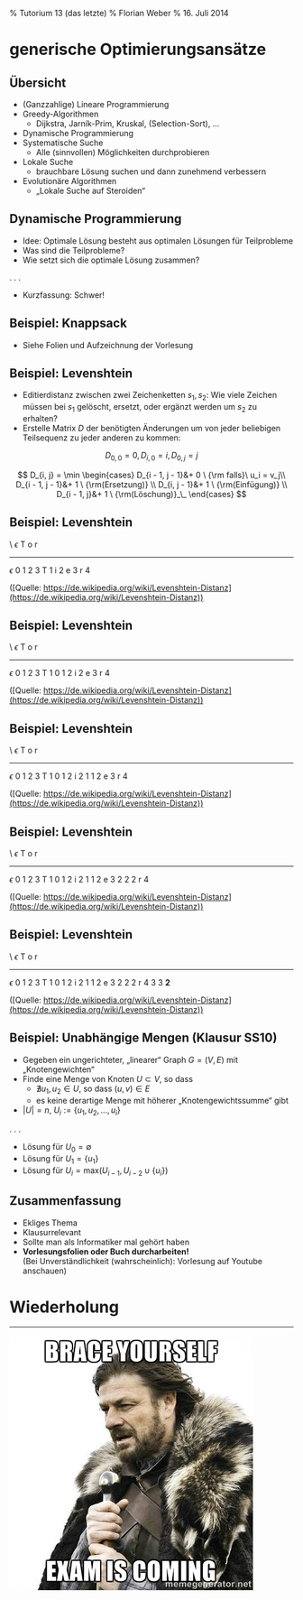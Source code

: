 % Tutorium 13 (das letzte)
% Florian Weber
% 16. Juli 2014

generische Optimierungsansätze
==============================

Übersicht
---------

* (Ganzzahlige) Lineare Programmierung
* Greedy-Algorithmen
	* Dijkstra, Jarník-Prim, Kruskal, (Selection-Sort), …
* Dynamische Programmierung
* Systematische Suche
	* Alle (sinnvollen) Möglichkeiten durchprobieren
* Lokale Suche
	* brauchbare Lösung suchen und dann zunehmend verbessern
* Evolutionäre Algorithmen
	* „Lokale Suche auf Steroiden“

Dynamische Programmierung
-------------------------

* Idee: Optimale Lösung besteht aus optimalen Lösungen für Teilprobleme
* Was sind die Teilprobleme?
* Wie setzt sich die optimale Lösung zusammen?

. . .

* Kurzfassung: Schwer!

Beispiel: Knappsack
-------------------

* Siehe Folien und Aufzeichnung der Vorlesung

Beispiel: Levenshtein
---------------------

* Editierdistanz zwischen zwei Zeichenketten $s_1, s_2$: Wie viele Zeichen müssen bei $s_1$ gelöscht,
  ersetzt, oder ergänzt werden um $s_2$ zu erhalten?
* Erstelle Matrix $D$ der benötigten Änderungen um von jeder beliebigen Teilsequenz zu jeder anderen zu kommen:

$$D_{0, 0} = 0, D_{i, 0} = i, D_{0, j} = j$$

$$
D_{i, j} = \min \begin{cases}
D_{i - 1, j - 1}&+ 0 \ {\rm falls}\ u_i = v_j\\
D_{i - 1, j - 1}&+ 1 \ {\rm(Ersetzung)} \\
D_{i, j - 1}&+ 1 \ {\rm(Einfügung)} \\
D_{i - 1, j}&+ 1 \ {\rm(Löschung)}_\_
\end{cases}
$$



Beispiel: Levenshtein
---------------------

 \\        $\epsilon$  T o r
---------- ----------  - - -
$\epsilon$ 0           1 2 3
T          1
i          2
e          3
r          4

([Quelle: https://de.wikipedia.org/wiki/Levenshtein-Distanz](https://de.wikipedia.org/wiki/Levenshtein-Distanz))

Beispiel: Levenshtein
---------------------

 \\        $\epsilon$  T o r
---------- ----------  - - -
$\epsilon$ 0           1 2 3
T          1           0 1 2
i          2
e          3
r          4

([Quelle: https://de.wikipedia.org/wiki/Levenshtein-Distanz](https://de.wikipedia.org/wiki/Levenshtein-Distanz))

Beispiel: Levenshtein
---------------------

 \\        $\epsilon$  T o r
---------- ----------  - - -
$\epsilon$ 0           1 2 3
T          1           0 1 2
i          2           1 1 2
e          3
r          4

([Quelle: https://de.wikipedia.org/wiki/Levenshtein-Distanz](https://de.wikipedia.org/wiki/Levenshtein-Distanz))

Beispiel: Levenshtein
---------------------

 \\        $\epsilon$  T o r
---------- ----------  - - -
$\epsilon$ 0           1 2 3
T          1           0 1 2
i          2           1 1 2
e          3           2 2 2
r          4

([Quelle: https://de.wikipedia.org/wiki/Levenshtein-Distanz](https://de.wikipedia.org/wiki/Levenshtein-Distanz))


Beispiel: Levenshtein
---------------------

 \\        $\epsilon$  T o r
---------- ----------  - - -
$\epsilon$ 0           1 2 3
T          1           0 1 2
i          2           1 1 2
e          3           2 2 2
r          4           3 3 **2**

([Quelle: https://de.wikipedia.org/wiki/Levenshtein-Distanz](https://de.wikipedia.org/wiki/Levenshtein-Distanz))


Beispiel: Unabhängige Mengen (Klausur SS10)
-------------------------------------------

* Gegeben ein ungerichteter, „linearer“ Graph $G = (V, E)$ mit „Knotengewichten“
* Finde eine Menge von Knoten $U \subset V$, so dass
	* $\nexists u_1, u_2 \in U$, so dass $(u, v) \in E$
	* es keine derartige Menge mit höherer „Knotengewichtssumme“ gibt
* $\left|U\right| = n$, $U_i := \{u_1, u_2, ..., u_i\}$

. . .

* Lösung für $U_0 = \emptyset$
* Lösung für $U_1 = \{u_1\}$
* Lösung für $U_i = \mathrm{max}(U_{i-1},U_{i-2} \cup \{u_i\})$

Zusammenfassung
---------------

* Ekliges Thema
* Klausurrelevant
* Sollte man als Informatiker mal gehört haben
* **Vorlesungsfolien oder Buch durcharbeiten!**\
  (Bei Unverständlichkeit (wahrscheinlich): Vorlesung auf Youtube anschauen)


Wiederholung
============


---

![](brace_yourself.jpg)
